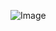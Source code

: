 ![Image](https://github.com/FatimaTahir12/weather-app-1/assets/113669367/59e77b19-eab6-4758-a093-4a1a9bc656de)
